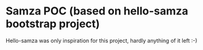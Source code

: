 Samza POC (based on hello-samza bootstrap project)
===========

Hello-samza was only inspiration for this project, hardly anything of it left :-)